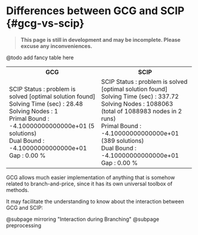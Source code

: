 # Differences between GCG and SCIP {#gcg-vs-scip}
> **This page is still in development and may be incomplete. Please excuse any inconveniences.**

@todo add fancy table here

<table>
  <tr>
    <th>GCG</th>
    <th>SCIP</th>
  </tr>
  <tr>
    <td>
    <div class="fragment">
      <div class="line">SCIP Status        : problem is solved [optimal solution found]</div>
      <div class="line">Solving Time (sec) : 28.48</div>
      <div class="line">Solving Nodes      : 1</div>
      <div class="line">Primal Bound       : -4.10000000000000e+01 (5 solutions)</div>
      <div class="line">Dual Bound         : -4.10000000000000e+01</div>
      <div class="line">Gap                : 0.00 %</div>
    </div>
    </td>
    <td>
    <div class="fragment">
      <div class="line">SCIP Status        : problem is solved [optimal solution found]</div>
      <div class="line">Solving Time (sec) : 337.72</div>
      <div class="line">Solving Nodes      : 1088063 (total of 1088983 nodes in 2 runs)</div>
      <div class="line">Primal Bound       : -4.10000000000000e+01 (389 solutions)</div>
      <div class="line">Dual Bound         : -4.10000000000000e+01</div>
      <div class="line">Gap                : 0.00 %</div>
    </div>
    </td>
  </tr>
</table>

GCG allows much easier implementation of anything that is somehow related to branch-and-price, since it has its own universal toolbox of methods.

It may facilitate the understanding to know about the interaction between GCG and SCIP:

@subpage mirroring "Interaction during Branching"
@subpage preprocessing
